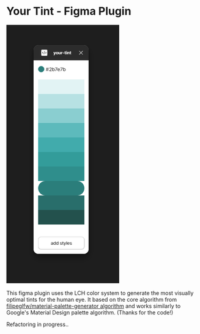 # Your Tint - Figma Plugin

![your_tint](./public/img/your_tint.png)

This figma plugin uses the LCH color system to generate the most visually optimal tints for the human eye. It based on the core algorithm from [filipeglfw/material-palette-generator algorithm](https://github.com/filipeglfw/material-palette-generator/blob/master/dist/palette-generator.js#L304) and works similarly to Google's Material Design palette algorithm. (Thanks for the code!)

Refactoring in progress..
